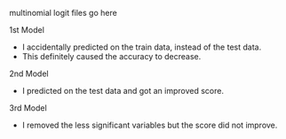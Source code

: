 multinomial logit files go here

1st Model
-  I accidentally predicted on the train data, instead of the test data.
-  This definitely caused the accuracy to decrease.

2nd Model
- I predicted on the test data and got an improved score.

3rd Model
- I removed the less significant variables but the score did not improve.

